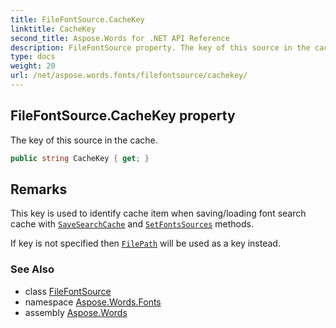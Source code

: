 ```yaml
---
title: FileFontSource.CacheKey
linktitle: CacheKey
second_title: Aspose.Words for .NET API Reference
description: FileFontSource property. The key of this source in the cache in C#.
type: docs
weight: 20
url: /net/aspose.words.fonts/filefontsource/cachekey/
---
```

## FileFontSource.CacheKey property

The key of this source in the cache.

```csharp
public string CacheKey { get; }
```

## Remarks

This key is used to identify cache item when saving/loading font search cache with [`SaveSearchCache`](../../fontsettings/savesearchcache/) and [`SetFontsSources`](../../fontsettings/setfontssources/) methods.

If key is not specified then [`FilePath`](../filepath/) will be used as a key instead.

### See Also

* class [FileFontSource](../)
* namespace [Aspose.Words.Fonts](../../filefontsource/)
* assembly [Aspose.Words](../../../)
